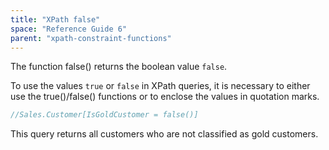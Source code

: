 ```yaml
---
title: "XPath false"
space: "Reference Guide 6"
parent: "xpath-constraint-functions"
---
```



The function false() returns the boolean value `false`.

To use the values `true` or `false` in XPath queries, it is necessary to either use the true()/false() functions or to enclose the values in quotation marks.

```java
//Sales.Customer[IsGoldCustomer = false()]
```

This query returns all customers who are not classified as gold customers.
